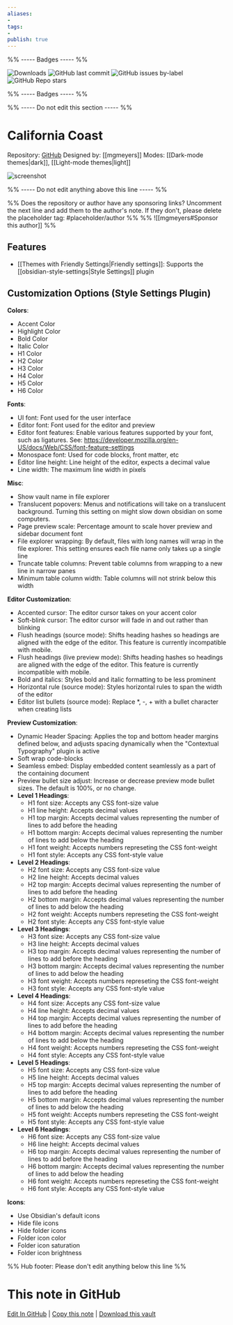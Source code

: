 ```yaml
---
aliases:
- 
tags: 
- 
publish: true
---
```


%% ----- Badges ----- %%

![Downloads](https://img.shields.io/badge/downloads-43590-573E7A?style=for-the-badge&logo=)
![GitHub last commit](https://img.shields.io/github/last-commit/mgmeyers/obsidian-california-coast-theme?color=573E7A&label=last%20update&logo=github&style=for-the-badge)
![GitHub issues by-label](https://img.shields.io/github/issues/mgmeyers/obsidian-california-coast-theme/help%20wanted?color=573E7A&logo=github&style=for-the-badge) 
![GitHub Repo stars](https://img.shields.io/github/stars/mgmeyers/obsidian-california-coast-theme?color=573E7A&logo=github&style=for-the-badge)

%% ----- Badges ----- %%

%% ----- Do not edit this section ----- %%

# California Coast

Repository: [GitHub](https://github.com/mgmeyers/obsidian-california-coast-theme)
Designed by: [[mgmeyers]]
Modes: [[Dark-mode themes|dark]], [[Light-mode themes|light]]



![screenshot](https://github.com/mgmeyers/obsidian-california-coast-theme/raw/main/screenshots/04.png)

%% ----- Do not edit anything above this line ----- %% 

%% Does the repository or author have any sponsoring links? Uncomment the next line and add them to the author's note. If they don't, please delete the placeholder tag: #placeholder/author %%
%% ![[mgmeyers#Sponsor this author]] %%


## Features

- [[Themes with Friendly Settings|Friendly settings]]: Supports the [[obsidian-style-settings|Style Settings]] plugin

## Customization Options (Style Settings Plugin) 

**Colors**: 
- Accent Color
- Highlight Color
- Bold Color
- Italic Color
- H1 Color
- H2 Color
- H3 Color
- H4 Color
- H5 Color
- H6 Color

**Fonts**: 
- UI font: Font used for the user interface
- Editor font: Font used for the editor and preview
- Editor font features: Enable various features supported by your font, such as ligatures. See: https://developer.mozilla.org/en-US/docs/Web/CSS/font-feature-settings
- Monospace font: Used for code blocks, front matter, etc
- Editor line height: Line height of the editor, expects a decimal value
- Line width: The maximum line width in pixels

**Misc**: 
- Show vault name in file explorer
- Translucent popovers: Menus and notifications will take on a translucent background. Turning this setting on might slow down obsidian on some computers.
- Page preview scale: Percentage amount to scale hover preview and sidebar document font
- File explorer wrapping: By default, files with long names will wrap in the file explorer. This setting ensures each file name only takes up a single line
- Truncate table columns: Prevent table columns from wrapping to a new line in narrow panes
- Minimum table column width: Table columns will not strink below this width

**Editor Customization**: 
- Accented cursor: The editor cursor takes on your accent color
- Soft-blink cursor: The editor cursor will fade in and out rather than blinking
- Flush headings (source mode): Shifts heading hashes so headings are aligned with the edge of the editor. This feature is currently incompatible with mobile.
- Flush headings (live preview mode): Shifts heading hashes so headings are aligned with the edge of the editor. This feature is currently incompatible with mobile.
- Bold and italics: Styles bold and italic formatting to be less prominent
- Horizontal rule (source mode): Styles horizontal rules to span the width of the editor
- Editor list bullets (source mode): Replace *, -, + with a bullet character when creating lists

**Preview Customization**: 
- Dynamic Header Spacing: Applies the top and bottom header margins defined below, and adjusts spacing dynamically when the "Contextual Typography" plugin is active
- Soft wrap code-blocks
- Seamless embed: Display embedded content seamlessly as a part of the containing document
- Preview bullet size adjust: Increase or decrease preview mode bullet sizes. The default is 100%, or no change.
- **Level 1 Headings**: 
    - H1 font size: Accepts any CSS font-size value
    - H1 line height: Accepts decimal values
    - H1 top margin: Accepts decimal values representing the number of lines to add before the heading
    - H1 bottom margin: Accepts decimal values representing the number of lines to add below the heading
    - H1 font weight: Accepts numbers represeting the CSS font-weight
    - H1 font style: Accepts any CSS font-style value
- **Level 2 Headings**: 
    - H2 font size: Accepts any CSS font-size value
    - H2 line height: Accepts decimal values
    - H2 top margin: Accepts decimal values representing the number of lines to add before the heading
    - H2 bottom margin: Accepts decimal values representing the number of lines to add below the heading
    - H2 font weight: Accepts numbers represeting the CSS font-weight
    - H2 font style: Accepts any CSS font-style value
- **Level 3 Headings**: 
    - H3 font size: Accepts any CSS font-size value
    - H3 line height: Accepts decimal values
    - H3 top margin: Accepts decimal values representing the number of lines to add before the heading
    - H3 bottom margin: Accepts decimal values representing the number of lines to add below the heading
    - H3 font weight: Accepts numbers represeting the CSS font-weight
    - H3 font style: Accepts any CSS font-style value
- **Level 4 Headings**: 
    - H4 font size: Accepts any CSS font-size value
    - H4 line height: Accepts decimal values
    - H4 top margin: Accepts decimal values representing the number of lines to add before the heading
    - H4 bottom margin: Accepts decimal values representing the number of lines to add below the heading
    - H4 font weight: Accepts numbers represeting the CSS font-weight
    - H4 font style: Accepts any CSS font-style value
- **Level 5 Headings**: 
    - H5 font size: Accepts any CSS font-size value
    - H5 line height: Accepts decimal values
    - H5 top margin: Accepts decimal values representing the number of lines to add before the heading
    - H5 bottom margin: Accepts decimal values representing the number of lines to add below the heading
    - H5 font weight: Accepts numbers represeting the CSS font-weight
    - H5 font style: Accepts any CSS font-style value
- **Level 6 Headings**: 
    - H6 font size: Accepts any CSS font-size value
    - H6 line height: Accepts decimal values
    - H6 top margin: Accepts decimal values representing the number of lines to add before the heading
    - H6 bottom margin: Accepts decimal values representing the number of lines to add below the heading
    - H6 font weight: Accepts numbers represeting the CSS font-weight
    - H6 font style: Accepts any CSS font-style value

**Icons**: 
- Use Obsidian's default icons
- Hide file icons
- Hide folder icons
- Folder icon color
- Folder icon saturation
- Folder icon brightness


%% Hub footer: Please don't edit anything below this line %%

# This note in GitHub

<span class="git-footer">[Edit In GitHub](https://github.dev/obsidian-community/obsidian-hub/blob/main/02%20-%20Community%20Expansions/02.05%20All%20Community%20Expansions/Themes/California%20Coast.md "git-hub-edit-note") | [Copy this note](https://raw.githubusercontent.com/obsidian-community/obsidian-hub/main/02%20-%20Community%20Expansions/02.05%20All%20Community%20Expansions/Themes/California%20Coast.md "git-hub-copy-note") | [Download this vault](https://github.com/obsidian-community/obsidian-hub/archive/refs/heads/main.zip "git-hub-download-vault") </span>
